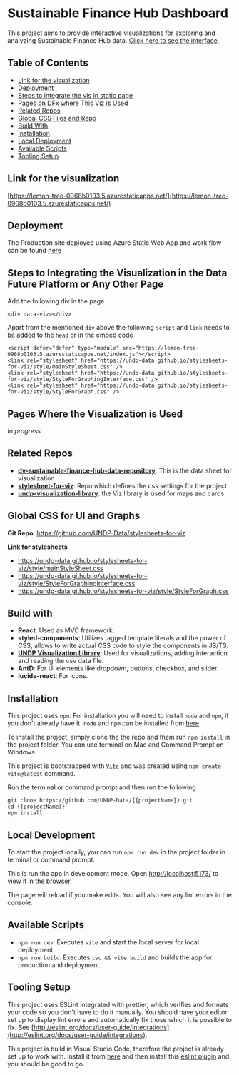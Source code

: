 # Sustainable Finance Hub Dashboard

This project aims to provide interactive visualizations for exploring and analyzing Sustainable Finance Hub data. [Click here to see the interface](https://lemon-tree-0968b0103.5.azurestaticapps.net/).

## Table of Contents

- [Link for the visualization](#section-01)
- [Deployment](#deployment)
- [Steps to integrate the vis in static page](#section-02)
- [Pages on DFx where This Viz is Used](#section-03)
- [Related Repos](#section-04)
- [Global CSS Files and Repo](#section-05)
- [Build With](#section-06)
- [Installation](#section-07)
- [Local Deployment](#section-08)
- [Available Scripts](#section-09)
- [Tooling Setup](#section-10)

## Link for the visualization<a name="section-01"></a>

[https://lemon-tree-0968b0103.5.azurestaticapps.net/](https://lemon-tree-0968b0103.5.azurestaticapps.net/)

## Deployment<a name="deployment"></a>

The Production site deployed using Azure Static Web App and work flow can be found [here](https://github.com/UNDP-Data/dv-sustainable-finance-hub/blob/main/.github/workflows/azure-static-web-apps-lemon-tree-0968b0103.yml)

## Steps to Integrating the Visualization in the Data Future Platform or Any Other Page<a name="section-02"></a>

Add the following div in the page

```
<div data-viz></div>
```

Apart from the mentioned `div` above the following `script` and `link` needs to be added to the `head` or in the embed code

```
<script defer="defer" type="module" src="https://lemon-tree-0968b0103.5.azurestaticapps.net/index.js"></script>
<link rel="stylesheet" href="https://undp-data.github.io/stylesheets-for-viz/style/mainStyleSheet.css" />
<link rel="stylesheet" href="https://undp-data.github.io/stylesheets-for-viz/style/StyleForGraphingInterface.css" />
<link rel="stylesheet" href="https://undp-data.github.io/stylesheets-for-viz/style/StyleForGraph.css" />
```

## Pages Where the Visualization is Used<a name="section-03"></a>

_In progress_

## Related Repos<a name="section-04"></a>

- [**dv-sustainable-finance-hub-data-repository**](https://github.com/UNDP-Data/dv-sustainable-finance-hub-data-repository): This is the data sheet for visualization
- [**stylesheet-for-viz**](https://github.com/UNDP-Data/stylesheets-for-viz): Repo which defines the css settings for the project
- [**undp-visualization-library**](https://github.com/UNDP-Data/undp-visualization-library): the Viz library is used for maps and cards.

## Global CSS for UI and Graphs<a name="section-05"></a>

**Git Repo**: https://github.com/UNDP-Data/stylesheets-for-viz

**Link for stylesheets**

- https://undp-data.github.io/stylesheets-for-viz/style/mainStyleSheet.css
- https://undp-data.github.io/stylesheets-for-viz/style/StyleForGraphingInterface.css
- https://undp-data.github.io/stylesheets-for-viz/style/StyleForGraph.css

## Build with<a name="section-06"></a>

- **React**: Used as MVC framework.
- **styled-components**: Utilizes tagged template literals and the power of CSS, allows to write actual CSS code to style the components in JS/TS.
- [**UNDP Visualization Library**](https://github.com/UNDP-Data/undp-visualization-library): Used for visualizations, adding interaction and reading the csv data file.
- **AntD**: For UI elements like dropdown, buttons, checkbox, and slider.
- **lucide-react**: For icons.

## Installation<a name="section-07"></a>

This project uses `npm`. For installation you will need to install `node` and `npm`, if you don't already have it. `node` and `npm` can be installed from [here](https://nodejs.org/en/download/).

To install the project, simply clone the the repo and them run `npm install` in the project folder. You can use terminal on Mac and Command Prompt on Windows.

This project is bootstrapped with [`Vite`](https://vitejs.dev/) and was created using `npm create vite@latest` command.

Run the terminal or command prompt and then run the following

```
git clone https://github.com/UNDP-Data/{{projectName}}.git
cd {{projectName}}
npm install
```

## Local Development<a name="section-08"></a>

To start the project locally, you can run `npm run dev` in the project folder in terminal or command prompt.

This is run the app in development mode. Open [http://localhost:5173/](http://localhost:5173/) to view it in the browser.

The page will reload if you make edits. You will also see any lint errors in the console.

## Available Scripts<a name="section-09"></a>

- `npm run dev`: Executes `vite` and start the local server for local deployment.
- `npm run build`: Executes `tsc && vite build` and builds the app for production and deployment.

## Tooling Setup<a name="section-10"></a>

This project uses ESLint integrated with prettier, which verifies and formats your code so you don't have to do it manually. You should have your editor set up to display lint errors and automatically fix those which it is possible to fix. See [http://eslint.org/docs/user-guide/integrations](http://eslint.org/docs/user-guide/integrations).

This project is build in Visual Studio Code, therefore the project is already set up to work with. Install it from [here](https://code.visualstudio.com/) and then install this [eslint plugin](https://marketplace.visualstudio.com/items?itemName=dbaeumer.vscode-eslint) and you should be good to go.
